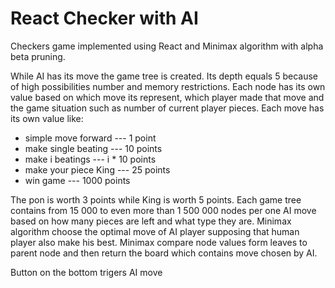 # React Checker with AI
Checkers game implemented using React and Minimax algorithm with alpha beta pruning.

While AI has its move the game tree is created. Its depth equals 5 because of high possibilities number and memory restrictions. Each node has its own value based on which move its represent, which player made that move and the game situation such as number of current player pieces.
Each move has its own value like: 

* simple move forward --- 1 point
* make single beating --- 10 points
* make i beatings --- i * 10 points
* make your piece King --- 25 points
* win game --- 1000 points

The pon is worth 3 points while King is worth 5 points.
Each game tree contains from 15 000 to even more than 1 500 000 nodes per one AI move based on
how many pieces are left and what type they are. Minimax algorithm choose the optimal move of AI player supposing that human player also make his best. Minimax compare node values form leaves to parent node and then return the board which contains move chosen by AI.

Button on the bottom trigers AI move 